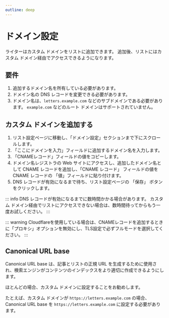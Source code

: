 ```yaml
---
outline: deep
---
```


# ドメイン設定

ライターはカスタム ドメインをリストに追加できます。 追加後、リストにはカスタム ドメイン経由でアクセスできるようになります。

##  要件

1. 追加するドメイン名を所有している必要があります。
2. ドメイン名の DNS レコードを変更できる必要があります。
3. ドメイン名は、`letters.example.com` などのサブドメインである必要があります。 `example.com` などのルート ドメインはサポートされていません。

## カスタム ドメインを追加する

1. リスト設定ページに移動し、「ドメイン設定」セクションまで下にスクロールします。
2. 「ここにドメインを入力」フィールドに追加するドメイン名を入力します。
3. 「CNAMEレコード」フィールドの値をコピーします。
4. ドメイン名レジストラの Web サイトにアクセスし、追加したドメイン名として CNAME レコードを追加し、「CNAME レコード」 フィールドの値を CNAME レコードの 「値」フィールドに貼り付けます。
5. DNS レコードが有効になるまで待ち、リスト設定ページの 「保存」 ボタンをクリックします。

::: info
DNS レコードが有効になるまでに数時間かかる場合があります。 カスタム ドメイン経由でリストにアクセスできない場合は、数時間待ってからもう一度お試しください。
:::

::: warning
Cloudflareを使用している場合は、CNAMEレコードを追加するときに「プロキシ」オプションを無効にし、TLS設定で必ずフルモードを選択してください。
:::

## Canonical URL base 

Canonical URL base は、記事とリストの正規 URL を生成するために使用され、検索エンジンがコンテンツのインデックスをより適切に作成できるようにします。

ほとんどの場合、カスタム ドメインに設定することをお勧めします。

たとえば、カスタム ドメインが `https://letters.example.com` の場合、Canonical URL base を `https://letters.example.com` に設定する必要があります。